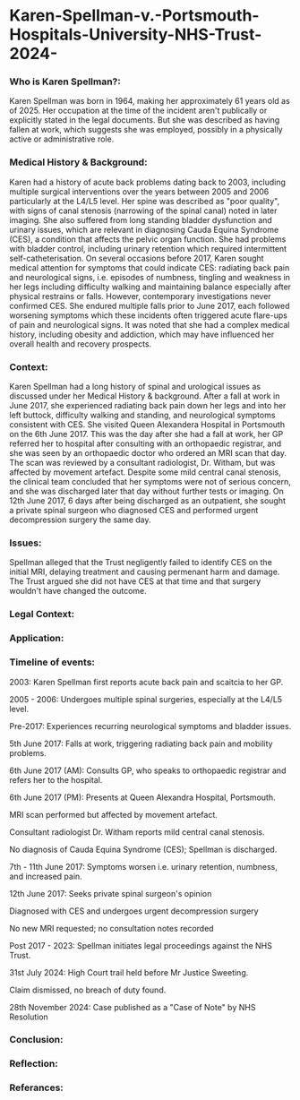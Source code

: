 # Karen-Spellman-v.-Portsmouth-Hospitals-University-NHS-Trust-2024-
### Who is Karen Spellman?:
Karen Spellman was born in 1964, making her approximately 61 years old as of 2025. Her occupation at the time of the incident aren't publically or explicitly stated in the legal documents. But she was described as having fallen at work, which suggests she was employed, possibly in a physically active or administrative role.
### Medical History & Background:
Karen had a history of acute back problems dating back to 2003, including multiple surgical interventions over the years between 2005 and 2006 particularly at the L4/L5 level. Her spine was described as "poor quality", with signs of canal stenosis (narrowing of the spinal canal) noted in later imaging.
She also suffered from long standing bladder dysfunction and urinary issues, which are relevant in diagnosing Cauda Equina Syndrome (CES), a condition that affects the pelvic organ function. She had problems with bladder control, including urinary retention which required intermittent self-catheterisation.
On several occasions before 2017, Karen sought medical attention for symptoms that could indicate CES: radiating back pain and neurological signs, i.e. episodes of numbness, tingling and weakness in her legs including difficulty walking and maintaining balance especially after physical restrains or falls. However, contemporary investigations never confirmed CES.
She endured multiple falls prior to June 2017, each followed worsening symptoms which these incidents often triggered acute flare-ups of pain and neurological signs.
It was noted that she had a complex medical history, including obesity and addiction, which may have influenced her overall health and recovery prospects.
### Context:
Karen Spellman had a long history of spinal and urological issues as discussed under her Medical History & background.
After a fall at work in June 2017, she experienced radiating back pain down her legs and into her left buttock, difficulty walking and standing, and neurological symptoms consistent with CES.
She visited Queen Alexandera Hospital in Portsmouth on the 6th June 2017. This was the day after she had a fall at work, her GP referred her to hospital after consulting with an orthopaedic registrar, and she was seen by an orthopaedic doctor who ordered an MRI scan that day. The scan was reviewed by a consultant radiologist, Dr. Witham, but was affected by movement artefact. Despite some mild central canal stenosis, the clinical team concluded that her symptoms were not of serious concern, and she was discharged later that day without further tests or imaging. On 12th June 2017, 6 days after being discharged as an outpatient, she sought a private spinal surgeon who diagnosed CES and performed urgent decompression surgery the same day.
### Issues:
Spellman alleged that the Trust negligently failed to identify CES on the initial MRI, delaying treatment and causing permenant harm and damage. The Trust argued she did not have CES at that time and that surgery wouldn't have changed the outcome.
### Legal Context:

### Application:
### Timeline of events:

2003: Karen Spellman first reports acute back pain and scaitcia to her GP.


2005 - 2006: Undergoes multiple spinal surgeries, especially at the L4/L5 level.


Pre-2017: Experiences recurring neurological symptoms and bladder issues.


5th June 2017: Falls at work, triggering radiating back pain and mobility problems.


6th June 2017 (AM): Consults GP, who speaks to orthopaedic registrar and refers her to the hospital.


6th June 2017 (PM): Presents at Queen Alexandra Hospital, Portsmouth.


MRI scan performed but affected by movement artefact.


Consultant radiologist Dr. Witham reports mild central canal stenosis.


No diagnosis of Cauda Equina Syndrome (CES); Spellman is discharged.


7th - 11th June 2017: Symptoms worsen i.e. urinary retention, numbness, and increased pain.


12th June 2017: Seeks private spinal surgeon's opinion


Diagnosed with CES and undergoes urgent decompression surgery


No new MRI requested; no consultation notes recorded


Post 2017 - 2023: Spellman initiates legal proceedings against the NHS Trust.


31st July 2024: High Court trail held before Mr Justice Sweeting.


Claim dismissed, no breach of duty found.


28th November 2024: Case published as a "Case of Note" by NHS Resolution


### Conclusion:

### Reflection:




### Referances:
